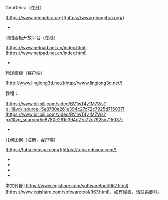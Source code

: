 GeoGebra（在线）

[https://www.geogebra.org/](https://www.geogebra.org/)

-

网络画板开放平台（在线）

[https://www.netpad.net.cn/index.html](https://www.netpad.net.cn/index.html)

-

玲珑画板（客户端）

[http://www.linglong3d.net/](http://www.linglong3d.net/)

教程：

[https://www.bilibili.com/video/BV1wT4y1M7Ws?p=1&vd\_source=5e8780e261e394c27c72c7925d715037](https://www.bilibili.com/video/BV1wT4y1M7Ws?p=1&vd_source=5e8780e261e394c27c72c7925d715037)

-

几何图霸（注册，客户端）

[https://tuba.edusoa.com/](https://tuba.edusoa.com/)

-

-

-

-

本文转自 [https://www.eqishare.com/softwaretool/967.html](https://www.eqishare.com/softwaretool/967.html)，如有侵权，请联系删除。